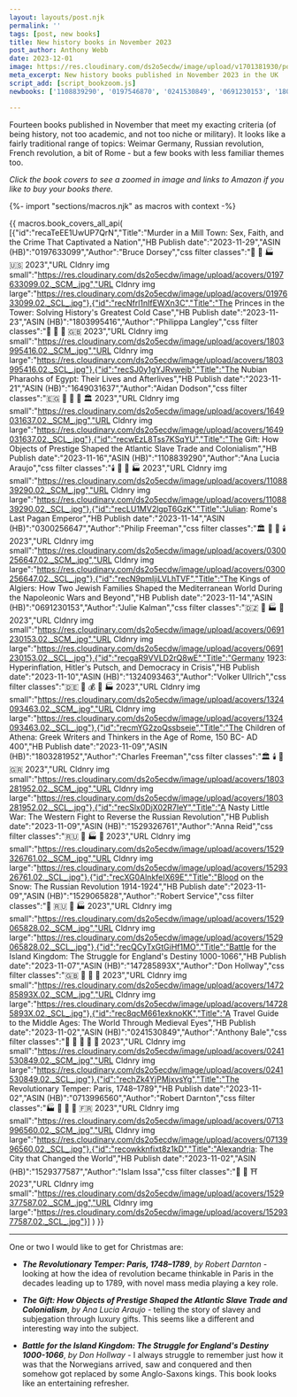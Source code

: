 ```yaml
---
layout: layouts/post.njk
permalink: ''
tags: [post, new books]
title: New history books in November 2023
post_author: Anthony Webb
date: 2023-12-01
image: https://res.cloudinary.com/ds2o5ecdw/image/upload/v1701381930/posts/Nov2023_newhistorybooks.jpg
meta_excerpt: New history books published in November 2023 in the UK
script_add: [script_bookzoom.js]
newbooks: ['1108839290', '0197546870', '0241530849', '0691230153', '1803995416', '1529326761']

---
```

Fourteen books published in November that meet my exacting criteria (of being history, not too academic, and not too niche or military). It looks like a fairly traditional range of topics: Weimar Germany, Russian revolution, French revolution,  a bit of Rome - but a few books with less familiar themes too.

_Click the book covers to see a zoomed in image and links to Amazon if you like to buy your books there._

{%- import "sections/macros.njk" as macros with context -%}

{{ macros.book_covers_all_api(
[{"id":"recaTeEE1UwUP7QrN","Title":"Murder in a Mill Town: Sex, Faith, and the Crime That Captivated a Nation","HB Publish date":"2023-11-29","ASIN (HB)":"0197633099","Author":"Bruce Dorsey","css filter classes":"🚽 🍔 🏭 🇺🇸 2023","URL Cldnry img small":"https://res.cloudinary.com/ds2o5ecdw/image/upload/acovers/0197633099.02._SCM_.jpg","URL Cldnry img large":"https://res.cloudinary.com/ds2o5ecdw/image/upload/acovers/0197633099.02._SCL_.jpg"},{"id":"recNfrl1nIfEWXn3C","Title":"The Princes in the Tower: Solving History's Greatest Cold Case","HB Publish date":"2023-11-23","ASIN (HB)":"1803995416","Author":"Philippa Langley","css filter classes":"🏰 🥐 👑 🇬🇧 2023","URL Cldnry img small":"https://res.cloudinary.com/ds2o5ecdw/image/upload/acovers/1803995416.02._SCM_.jpg","URL Cldnry img large":"https://res.cloudinary.com/ds2o5ecdw/image/upload/acovers/1803995416.02._SCL_.jpg"},{"id":"recSJ0y1gYJRvwejb","Title":"The Nubian Pharaohs of Egypt: Their Lives and Afterlives","HB Publish date":"2023-11-21","ASIN (HB)":"1649031637","Author":"Aidan Dodson","css filter classes":"🇪🇬 👑 🚽 🍗 🏛️ 2023","URL Cldnry img small":"https://res.cloudinary.com/ds2o5ecdw/image/upload/acovers/1649031637.02._SCM_.jpg","URL Cldnry img large":"https://res.cloudinary.com/ds2o5ecdw/image/upload/acovers/1649031637.02._SCL_.jpg"},{"id":"recwEzL8Tss7KSqYU","Title":"The Gift: How Objects of Prestige Shaped the Atlantic Slave Trade and Colonialism","HB Publish date":"2023-11-16","ASIN (HB)":"1108839290","Author":"Ana Lucia Araujo","css filter classes":"🕯️ 🍗 🥐 🏭 2023","URL Cldnry img small":"https://res.cloudinary.com/ds2o5ecdw/image/upload/acovers/1108839290.02._SCM_.jpg","URL Cldnry img large":"https://res.cloudinary.com/ds2o5ecdw/image/upload/acovers/1108839290.02._SCL_.jpg"},{"id":"recLU1MV2lgpT6GzK","Title":"Julian: Rome's Last Pagan Emperor","HB Publish date":"2023-11-14","ASIN (HB)":"0300256647","Author":"Philip Freeman","css filter classes":"🏛️ 🥐 👑 🕯️ 2023","URL Cldnry img small":"https://res.cloudinary.com/ds2o5ecdw/image/upload/acovers/0300256647.02._SCM_.jpg","URL Cldnry img large":"https://res.cloudinary.com/ds2o5ecdw/image/upload/acovers/0300256647.02._SCL_.jpg"},{"id":"recN9pmIjiLVLhTVF","Title":"The Kings of Algiers: How Two Jewish Families Shaped the Mediterranean World During the Napoleonic Wars and Beyond","HB Publish date":"2023-11-14","ASIN (HB)":"0691230153","Author":"Julie Kalman","css filter classes":"🇩🇿 🍗 🏭 🚽 2023","URL Cldnry img small":"https://res.cloudinary.com/ds2o5ecdw/image/upload/acovers/0691230153.02._SCM_.jpg","URL Cldnry img large":"https://res.cloudinary.com/ds2o5ecdw/image/upload/acovers/0691230153.02._SCL_.jpg"},{"id":"recgaR9VVLD2rQ8wE","Title":"Germany 1923: Hyperinflation, Hitler's Putsch, and Democracy in Crisis","HB Publish date":"2023-11-10","ASIN (HB)":"1324093463","Author":"Volker Ullrich","css filter classes":"🇩🇪 👑 💰 🥐 🏭 2023","URL Cldnry img small":"https://res.cloudinary.com/ds2o5ecdw/image/upload/acovers/1324093463.02._SCM_.jpg","URL Cldnry img large":"https://res.cloudinary.com/ds2o5ecdw/image/upload/acovers/1324093463.02._SCL_.jpg"},{"id":"recmYG2zoQssbseie","Title":"The Children of Athena: Greek Writers and Thinkers in the Age of Rome, 150 BC- AD 400","HB Publish date":"2023-11-09","ASIN (HB)":"1803281952","Author":"Charles Freeman","css filter classes":"🏛️ 🕯️ 🥐 🇬🇷 2023","URL Cldnry img small":"https://res.cloudinary.com/ds2o5ecdw/image/upload/acovers/1803281952.02._SCM_.jpg","URL Cldnry img large":"https://res.cloudinary.com/ds2o5ecdw/image/upload/acovers/1803281952.02._SCL_.jpg"},{"id":"recSlx0DjX02R7IeY","Title":"A Nasty Little War: The Western Fight to Reverse the Russian Revolution","HB Publish date":"2023-11-09","ASIN (HB)":"1529326761","Author":"Anna Reid","css filter classes":"🇷🇺 🥐 🏭 👑 2023","URL Cldnry img small":"https://res.cloudinary.com/ds2o5ecdw/image/upload/acovers/1529326761.02._SCM_.jpg","URL Cldnry img large":"https://res.cloudinary.com/ds2o5ecdw/image/upload/acovers/1529326761.02._SCL_.jpg"},{"id":"recXG0AlnkfeIX69E","Title":"Blood on the Snow: The Russian Revolution 1914-1924","HB Publish date":"2023-11-09","ASIN (HB)":"1529065828","Author":"Robert Service","css filter classes":"👑 🇷🇺 🥐 🏭 2023","URL Cldnry img small":"https://res.cloudinary.com/ds2o5ecdw/image/upload/acovers/1529065828.02._SCM_.jpg","URL Cldnry img large":"https://res.cloudinary.com/ds2o5ecdw/image/upload/acovers/1529065828.02._SCL_.jpg"},{"id":"recQCyTxGtGiHf1MO","Title":"Battle for the Island Kingdom: The Struggle for England's Destiny 1000-1066","HB Publish date":"2023-11-07","ASIN (HB)":"147285893X","Author":"Don Hollway","css filter classes":"🇬🇧 🏰 🥐 👑 2023","URL Cldnry img small":"https://res.cloudinary.com/ds2o5ecdw/image/upload/acovers/147285893X.02._SCM_.jpg","URL Cldnry img large":"https://res.cloudinary.com/ds2o5ecdw/image/upload/acovers/147285893X.02._SCL_.jpg"},{"id":"rec8qcM661exknoKK","Title":"A Travel Guide to the Middle Ages: The World Through Medieval Eyes","HB Publish date":"2023-11-02","ASIN (HB)":"0241530849","Author":"Anthony Bale","css filter classes":"🏰 🚽 🥐 🍜 🍗 2023","URL Cldnry img small":"https://res.cloudinary.com/ds2o5ecdw/image/upload/acovers/0241530849.02._SCM_.jpg","URL Cldnry img large":"https://res.cloudinary.com/ds2o5ecdw/image/upload/acovers/0241530849.02._SCL_.jpg"},{"id":"rechZk4YjPMjxvsYg","Title":"The Revolutionary Temper: Paris, 1748–1789","HB Publish date":"2023-11-02","ASIN (HB)":"0713996560","Author":"Robert Darnton","css filter classes":"🏭 🥐 👑 🚽 🇫🇷 2023","URL Cldnry img small":"https://res.cloudinary.com/ds2o5ecdw/image/upload/acovers/0713996560.02._SCM_.jpg","URL Cldnry img large":"https://res.cloudinary.com/ds2o5ecdw/image/upload/acovers/0713996560.02._SCL_.jpg"},{"id":"recowkknfixt8z1kD","Title":"Alexandria: The City that Changed the World","HB Publish date":"2023-11-02","ASIN (HB)":"1529377587","Author":"Islam Issa","css filter classes":"🍗 🚽 ⛩️ 2023","URL Cldnry img small":"https://res.cloudinary.com/ds2o5ecdw/image/upload/acovers/1529377587.02._SCM_.jpg","URL Cldnry img large":"https://res.cloudinary.com/ds2o5ecdw/image/upload/acovers/1529377587.02._SCL_.jpg"}]
) }}

---

One or two I would like to get for Christmas are:

- ___The Revolutionary Temper: Paris, 1748–1789___, _by Robert Darnton_ - looking at how the idea of revolution became thinkable in Paris in the decades leading up to 1789, with novel mass media playing a key role.

- ___The Gift: How Objects of Prestige Shaped the Atlantic Slave Trade and Colonialism___, _by Ana Lucia Araujo_ - telling the story of slavey and subjegation through luxury gifts. This seems like a different and interesting way into the subject.

- ___Battle for the Island Kingdom: The Struggle for England's Destiny 1000-1066___, _by Don Hollway_ - I always struggle to remember just how it was that the Norwegians arrived, saw and conquered and then somehow got replaced by some Anglo-Saxons kings. This book looks like an entertaining refresher.
